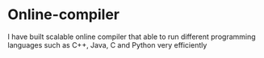 # Online-compiler
I have built scalable online compiler that able to run different programming languages such as C++, Java, C and Python very efficiently 

